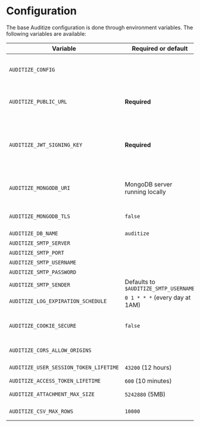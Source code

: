 # Configuration

The base Auditize configuration is done through environment variables. The following variables are available:

| Variable | Required or default | Description |
|----------|-----------------------------|-------------|
| `AUDITIZE_CONFIG` | | The path to an environment file (key-value pairs) containing the configuration. If set, the configuration will be loaded from this file instead of environment variables. |
| `AUDITIZE_PUBLIC_URL` | **Required** | The public URL of your Auditize instance from which your users access Auditize. It will be used for instance to build the URL of the application in emails sent to users. |
| `AUDITIZE_JWT_SIGNING_KEY` | **Required** | The secret key used to sign the JWT tokens (user session cookies and access tokens). It must be a long random string. A [32 bytes long key is recommended](https://crypto.stackexchange.com/a/34866) (i.e 64 characters in hexadecimal representation), you can generate one with the command `openssl rand -hex 32`. |
| `AUDITIZE_MONGODB_URI` | MongoDB server running locally | The URI of the MongoDB server used by Auditize, it follows the [MongoDB URI format](https://docs.mongodb.com/manual/reference/connection-string/), example: `mongodb://user:password@localhost:27017/`. |
| `AUDITIZE_MONGODB_TLS` | `false` | Whether the MongoDB connection should use TLS (it must be set to `true` for MongoDB Atlas). |
| `AUDITIZE_DB_NAME` | `auditize` | The main database name. |
| `AUDITIZE_SMTP_SERVER` | | The SMTP server used to send emails. |
| `AUDITIZE_SMTP_PORT` |  | The SMTP server port. |
| `AUDITIZE_SMTP_USERNAME` |  | The SMTP account username. |
| `AUDITIZE_SMTP_PASSWORD` |  | The SMTP account password. |
| `AUDITIZE_SMTP_SENDER` | Defaults to `$AUDITIZE_SMTP_USERNAME` | The email address used to send emails. |
| `AUDITIZE_LOG_EXPIRATION_SCHEDULE` | `0 1 * * *` (every day at 1AM) | The schedule at which expired logs are deleted. |
| `AUDITIZE_COOKIE_SECURE` | `false` | Whether the user session cookie should be [secure](https://en.wikipedia.org/wiki/Secure_cookie) (only sent over HTTPS). It is recommended to set this to `true` in production. |
| `AUDITIZE_CORS_ALLOW_ORIGINS` | | A comma-separated list of origins allowed to make HTTP requests to Auditize. |
| `AUDITIZE_USER_SESSION_TOKEN_LIFETIME` | `43200` (12 hours) | The lifetime of user session tokens in seconds. |
| `AUDITIZE_ACCESS_TOKEN_LIFETIME` | `600` (10 minutes) | The lifetime of access tokens in seconds. |
| `AUDITIZE_ATTACHMENT_MAX_SIZE`| `5242880` (5MB) | The maximum file size of attachments in bytes. |
| `AUDITIZE_CSV_MAX_ROWS` | `10000` | The maximum number of rows in CSV exports (`0` means no limit). |
